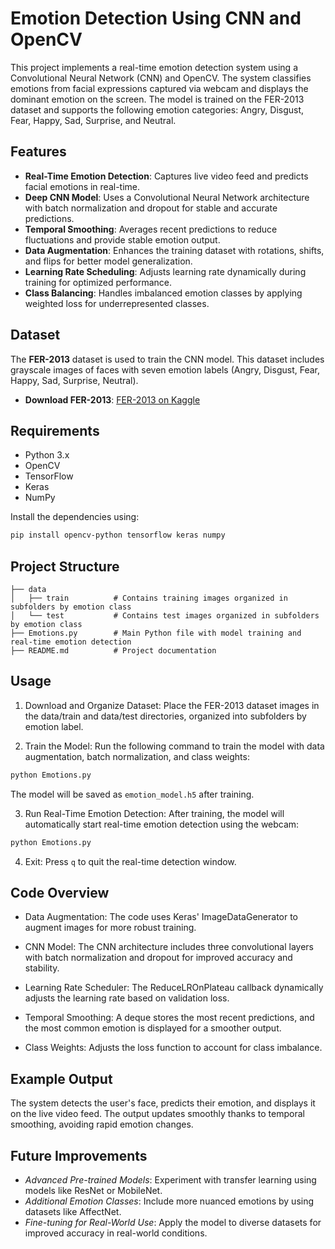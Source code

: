 # Emotion Detection Using CNN and OpenCV

This project implements a real-time emotion detection system using a Convolutional Neural Network (CNN) and OpenCV. The system classifies emotions from facial expressions captured via webcam and displays the dominant emotion on the screen. The model is trained on the FER-2013 dataset and supports the following emotion categories: Angry, Disgust, Fear, Happy, Sad, Surprise, and Neutral.

## Features
- **Real-Time Emotion Detection**: Captures live video feed and predicts facial emotions in real-time.
- **Deep CNN Model**: Uses a Convolutional Neural Network architecture with batch normalization and dropout for stable and accurate predictions.
- **Temporal Smoothing**: Averages recent predictions to reduce fluctuations and provide stable emotion output.
- **Data Augmentation**: Enhances the training dataset with rotations, shifts, and flips for better model generalization.
- **Learning Rate Scheduling**: Adjusts learning rate dynamically during training for optimized performance.
- **Class Balancing**: Handles imbalanced emotion classes by applying weighted loss for underrepresented classes.

## Dataset
The **FER-2013** dataset is used to train the CNN model. This dataset includes grayscale images of faces with seven emotion labels (Angry, Disgust, Fear, Happy, Sad, Surprise, Neutral).

- **Download FER-2013**: [FER-2013 on Kaggle](https://www.kaggle.com/datasets/msambare/fer2013)

## Requirements
- Python 3.x
- OpenCV
- TensorFlow
- Keras
- NumPy

Install the dependencies using:
```bash
pip install opencv-python tensorflow keras numpy
```

## Project Structure
```
├── data
│   ├── train          # Contains training images organized in subfolders by emotion class
│   └── test           # Contains test images organized in subfolders by emotion class
├── Emotions.py        # Main Python file with model training and real-time emotion detection
├── README.md          # Project documentation
```

## Usage
1. Download and Organize Dataset: Place the FER-2013 dataset images in the data/train and data/test directories, organized into subfolders by emotion label.

2. Train the Model: Run the following command to train the model with data augmentation, batch normalization, and class weights:

```bash
python Emotions.py
```
The model will be saved as `emotion_model.h5` after training.

3. Run Real-Time Emotion Detection: After training, the model will automatically start real-time emotion detection using the webcam:
```bash
python Emotions.py
```

4. Exit: Press `q` to quit the real-time detection window.

## Code Overview

- Data Augmentation: The code uses Keras' ImageDataGenerator to augment images for more robust training.

- CNN Model: The CNN architecture includes three convolutional layers with batch normalization and dropout for improved accuracy and stability.

- Learning Rate Scheduler: The ReduceLROnPlateau callback dynamically adjusts the learning rate based on validation loss.

- Temporal Smoothing: A deque stores the most recent predictions, and the most common emotion is displayed for a smoother output.

- Class Weights: Adjusts the loss function to account for class imbalance.

## Example Output

The system detects the user's face, predicts their emotion, and displays it on the live video feed. The output updates smoothly thanks to temporal smoothing, avoiding rapid emotion changes.

## Future Improvements

- *Advanced Pre-trained Models*: Experiment with transfer learning using models like ResNet or MobileNet.
- *Additional Emotion Classes*: Include more nuanced emotions by using datasets like AffectNet.
- *Fine-tuning for Real-World Use*: Apply the model to diverse datasets for improved accuracy in real-world conditions.
